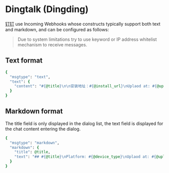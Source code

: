 # Dingtalk (Dingding)

[钉钉](https://developers.dingtalk.com/document/robots/custom-robot-access#section-e4x-4y8-9k0) use Incoming Webhooks whose constructs
typically support both text and markdown, and can be configured as follows:

> Due to system limitations try to use keyword or IP address whitelist mechanism to receive messages.

## Text format

```ruby
{
  "msgtype": "text",
  "text": {
    "content": "#{@title}\n\n安装地址：#{@install_url}\nUplaod at: #{@uploaded_at}"
  }
}
```

## Markdown format

The title field is only displayed in the dialog list, the text field is displayed for the chat content entering the dialog.

```ruby
{
  "msgtype": "markdown",
  "markdown": {
    "title": @title,
    "text": "## #{@title}\nPlatform: #{@device_type}\nUplaod at: #{@uploaded_at}\nInstall QRcode:\n![qrcode](#{@qrcode_url})"
  }
}
```
